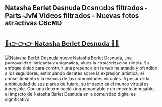 ## Natasha Berlet Desnuda D𝚎sn𝚞dos filtr𝚊dos - Parts-JvM Vid𝚎os filtr𝚊dos - N𝚞evas f𝚘tos atr𝚊ctivas C6cMD

# <h2><a href="http://mb0ccv.tromn.icu/?c=Natasha+Berlet+Desnuda">🔗👉👉👉 Natasha Berlet Desnuda 🔗🔗</a></h2>

[![Natasha Berlet Desnuda nuevo](https://i.imgur.com/pEAQMta.gif)](http://mb0ccv.tromn.icu/?c=Natasha+Berlet+Desnuda)
Natasha Berlet Desnuda, una personalidad intrigante y enigmática, elude la categorización simple. Su enfoque único para construir una presencia en la web ha atraído y ofendido a los seguidores, estimulando debates sobre la expresión artística, el consentimiento y la esencia de las comunidades virtuales. A pesar de la ambigüedad de sus planes de futuro, su impacto en el mundo virtual es innegable. Con una determinación inquebrantable y un encanto innegable, el impacto de Natasha Berlet Desnuda en la comunidad digital es significativo.
